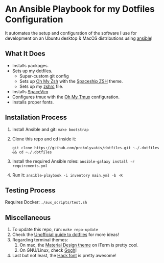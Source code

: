 # An Ansible Playbook for my Dotfiles Configuration

It automates the setup and configuration of the software I use for development on an Ubuntu desktop & MacOS distributions using [ansible](https://www.ansible.com/)! 

## What It Does
- Installs packages.
- Sets up my dotfiles.
  - Super-custom git config
  - Sets up [Oh My Zsh](https://ohmyz.sh/) with the [Spaceship ZSH](https://github.com/denysdovhan/spaceship-prompt) theme.
  - Sets up my [zshrc](./files/link/bashrc) file.
- Installs [SpaceVim](https://spacevim.org/)
- Configures tmux with the [Oh My Tmux](https://github.com/gpakosz/.tmux) configuration.
- Installs proper fonts.

## Installation Process
1. Install Ansible and git: `make bootstrap`
2. Clone this repo and cd inside it: 
   
    ```
    git clone https://github.com/prokolyvakis/dotfiles.git ~./.dotfiles && cd ~./.dotfiles
    ```

3. Install the required Ansible roles: `ansible-galaxy install -r requirements.yml`
4. Run it: `ansible-playbook -i inventory main.yml -b -K`

## Testing Process 
Requires Docker: `./aux_scripts/test.sh`

## Miscellaneous
1. To update this repo, run: `make repo-update `
2. Check the [Unofficial guide to dotfiles](https://dotfiles.github.io/) for more ideas!
3. Regarding terminal themes:
   1. On mac, the [Material Design theme](https://github.com/MartinSeeler/iterm2-material-design) on iTerm is pretty cool.
   2. On GNU/Linux, check [Gogh](https://mayccoll.github.io/Gogh/)!
4. Last but not least, the [Hack font](https://sourcefoundry.org/hack/) is pretty awesome!
